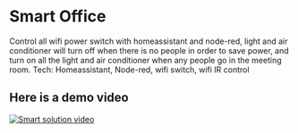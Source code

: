 # Smart Office

Control all wifi power switch with homeassistant and node-red, light and air conditioner will turn off when there is no people in order to save power, and turn on all the light and air conditioner when any people go in the meeting room. Tech: Homeassistant, Node-red, wifi switch, wifi IR control

## Here is a demo video

[![Smart solution video](https://img.youtube.com/vi/RrzGCGGpC14/0.jpg)](https://www.youtube.com/watch?v=RrzGCGGpC14)

